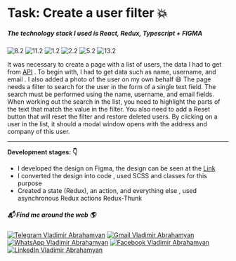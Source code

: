 <h1>Task: Create a user filter 💥</h1>

<h5>The technology stack I used is React, Redux, Typescript + FIGMA</h5>

[1.2]:https://img.shields.io/badge/HTML5-E34F26?style=for-the-badge&logo=html5&logoColor=white (HTML5)
[2.2]:https://img.shields.io/badge/CSS3-1572B6?style=for-the-badge&logo=css3&logoColor=white (CSS3)
[5.2]:https://img.shields.io/badge/Sass-CC6699?style=for-the-badge&logo=sass&logoColor=white (SASS)
[8.2]:https://img.shields.io/badge/React-20232A?style=for-the-badge&logo=react&logoColor=61DAFB (React)
[13.2]:https://img.shields.io/badge/Redux-593D88?style=for-the-badge&logo=redux&logoColor=white (Redux)
[11.2]:https://img.shields.io/badge/styled--components-DB7093?style=for-the-badge&logo=styled-components&logoColor=white (Styled Components)

![8.2]  ![11.2]  ![1.2] ![2.2] ![5.2] ![13.2]

It was necessary to create a page with a list of users, the data I had to get from <a href="https://jsonplaceholder.typicode.com/users">API</a> .
To begin with, I had to get data such as name, username, and email . I also added a photo of the user on my own behalf 😄
The page needs a filter to search for the user in the form of a single text field. The search must be performed using the name, username, and email fields.
When working out the search in the list, you need to highlight the parts of the text that match the value in the filter.
You also need to add a Reset button that will reset the filter and restore deleted users. By clicking on a user in the list, it should
a modal window opens with the address and company of this user.

<hr>

<b>Development stages: 👇</b>

<ul>
    <li>I developed the design on Figma, the design can be seen at the <a href="https://cutt.ly/6zsNWep">Link</a></li>
    <li>I converted the design into code , used SCSS and classes for this purpose</li>
    <li>Created a state (Redux), an action, and everything else , used asynchronous Redux actions Redux-Thunk</li>
</ul>


[1.1]:https://img.shields.io/badge/Telegram-2CA5E0?style=for-the-badge&logo=telegram&logoColor=white (Telegram icon with padding)
[2.1]:https://img.shields.io/badge/Gmail-D14836?style=for-the-badge&logo=gmail&logoColor=white (Gmail icon with padding)
[3.1]:https://img.shields.io/badge/WhatsApp-25D366?style=for-the-badge&logo=whatsapp&logoColor=white (WhatsApp icon with padding)
[4.1]:https://img.shields.io/badge/Facebook-1877F2?style=for-the-badge&logo=facebook&logoColor=white (Facebook icon with padding)
[5.1]:https://img.shields.io/badge/LinkedIn-0077B5?style=for-the-badge&logo=linkedin&logoColor=white (LinkedIn icon with padding)



[1]: https://t.me/winpower
[2]: vladimir.abrahamyan96@gmail.com
[3]: +37493416555
[4]: https://www.facebook.com/vladimir.abrahamyan
[5]: https://www.linkedin.com/in/vladimir-abrahamyan

<h5>📬 Find me around the web 🌎 </h5>

[![Telegram Vladimir Abrahamyan][1.1]][1]
[![Gmail Vladimir Abrahamyan][2.1]][2]
[![WhatsApp Vladimir Abrahamyan][3.1]][3]
[![Facebook Vladimir Abrahamyan][4.1]][4]
[![LinkedIn Vladimir Abrahamyan][5.1]][5]


